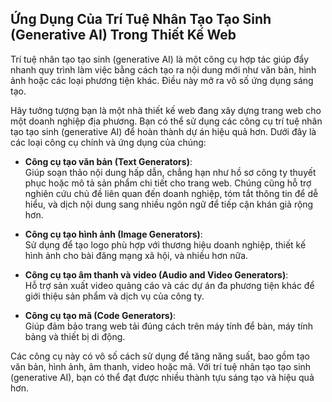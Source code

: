 ## Ứng Dụng Của Trí Tuệ Nhân Tạo Tạo Sinh (Generative AI) Trong Thiết Kế Web

Trí tuệ nhân tạo tạo sinh (generative AI) là một công cụ hợp tác giúp đẩy nhanh quy trình làm việc bằng cách tạo ra nội dung mới như văn bản, hình ảnh hoặc các loại phương tiện khác. Điều này mở ra vô số ứng dụng sáng tạo.

Hãy tưởng tượng bạn là một nhà thiết kế web đang xây dựng trang web cho một doanh nghiệp địa phương. Bạn có thể sử dụng các công cụ trí tuệ nhân tạo tạo sinh (generative AI) để hoàn thành dự án hiệu quả hơn. Dưới đây là các loại công cụ chính và ứng dụng của chúng:

- **Công cụ tạo văn bản (Text Generators)**:  
    Giúp soạn thảo nội dung hấp dẫn, chẳng hạn như hồ sơ công ty thuyết phục hoặc mô tả sản phẩm chi tiết cho trang web. Chúng cũng hỗ trợ nghiên cứu chủ đề liên quan đến doanh nghiệp, tóm tắt thông tin để dễ hiểu, và dịch nội dung sang nhiều ngôn ngữ để tiếp cận khán giả rộng hơn.
    
- **Công cụ tạo hình ảnh (Image Generators)**:  
    Sử dụng để tạo logo phù hợp với thương hiệu doanh nghiệp, thiết kế hình ảnh cho bài đăng mạng xã hội, và nhiều hơn nữa.
    
- **Công cụ tạo âm thanh và video (Audio and Video Generators)**:  
    Hỗ trợ sản xuất video quảng cáo và các dự án đa phương tiện khác để giới thiệu sản phẩm và dịch vụ của công ty.
    
- **Công cụ tạo mã (Code Generators)**:  
    Giúp đảm bảo trang web tải đúng cách trên máy tính để bàn, máy tính bảng và thiết bị di động.
    

Các công cụ này có vô số cách sử dụng để tăng năng suất, bao gồm tạo văn bản, hình ảnh, âm thanh, video hoặc mã. Với trí tuệ nhân tạo tạo sinh (generative AI), bạn có thể đạt được nhiều thành tựu sáng tạo và hiệu quả hơn.